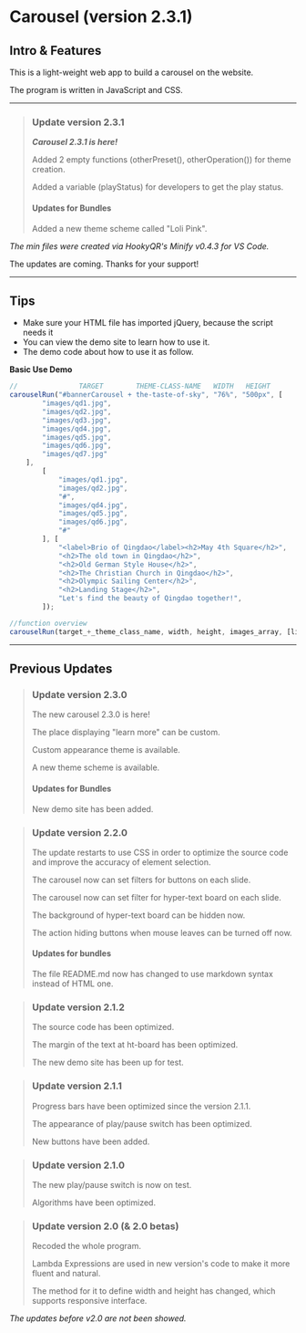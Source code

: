 # Carousel (version 2.3.1)

## Intro & Features

This is a light-weight web app to build a carousel on the website.

The program is written in JavaScript and CSS.

---

> ### Update version 2.3.1
> 
> ***Carousel 2.3.1 is here!***
>
> Added 2 empty functions (otherPreset(), otherOperation()) for theme creation.
>
> Added a variable (playStatus) for developers to get the play status.
>
> #### Updates for Bundles
>
> Added a new theme scheme called "Loli Pink".

*The min files were created via HookyQR's Minify v0.4.3 for VS Code.*

The updates are coming. Thanks for your support!

---

## Tips

  - Make sure your HTML file has imported jQuery, because the script needs it
  - You can view the demo site to learn how to use it.
  - The demo code about how to use it as follow.

**Basic Use Demo**
	
```JavaScript
//               TARGET        THEME-CLASS-NAME   WIDTH   HEIGHT
carouselRun("#bannerCarousel + the-taste-of-sky", "76%", "500px", [
		"images/qd1.jpg",
		"images/qd2.jpg",
		"images/qd3.jpg",
		"images/qd4.jpg",
		"images/qd5.jpg",
		"images/qd6.jpg",
		"images/qd7.jpg"
	],
		[
			"images/qd1.jpg",
			"images/qd2.jpg",
			"#",
			"images/qd4.jpg",
			"images/qd5.jpg",
			"images/qd6.jpg",
			"#"
		], [
			"<label>Brio of Qingdao</label><h2>May 4th Square</h2>",
			"<h2>The old town in Qingdao</h2>",
			"<h2>Old German Style House</h2>",
			"<h2>The Christian Church in Qingdao</h2>",
			"<h2>Olympic Sailing Center</h2>",
			"<h2>Landing Stage</h2>",
			"Let's find the beauty of Qingdao together!",
		]);

//function overview
carouselRun(target_+_theme_class_name, width, height, images_array, [links_array], [hyper-text_board_content_array],[display_outline], [display_play/pause_button], [mouse_leave_to_hide_btn], [button_s_filter], [hyper-text_board_filter], [display_hyper-text_board_s_background], [learn_more_content_array]);
```
---

## Previous Updates

> ### Update version 2.3.0
>
> The new carousel 2.3.0 is here!
>
> The place displaying "learn more" can be custom.
>
> Custom appearance theme is available.
>
> A new theme scheme is available.
>
> #### Updates for Bundles
>
> New demo site has been added.

> ### Update version 2.2.0
>
> The update restarts to use CSS in order to optimize the source code and improve the accuracy of element selection.
>
> The carousel now can set filters for buttons on each slide.
>
> The carousel now can set filter for hyper-text board on each slide.
>
> The background of hyper-text board can be hidden now.
>
> The action hiding buttons when mouse leaves can be turned off now.
>
> #### Updates for bundles
>
> The file README.md now has changed to use markdown syntax instead of HTML one.

> ### Update version 2.1.2
>
> The source code has been optimized.
>
> The margin of the text at ht-board has been optimized.
>
> The new demo site has been up for test.

> ### Update version 2.1.1
>
> Progress bars have been optimized since the version 2.1.1.
>
> The appearance of play/pause switch has been optimized.
>
> New buttons have been added.

> ### Update version 2.1.0
>
> The new play/pause switch is now on test.
>
> Algorithms have been optimized.

> ### Update version 2.0 (& 2.0 betas)
>
> Recoded the whole program.
>
> Lambda Expressions are used in new version's code to make it more fluent and natural.
>
> The method for it to define width and height has changed, which supports responsive interface.

*The updates before v2.0 are not been showed.*